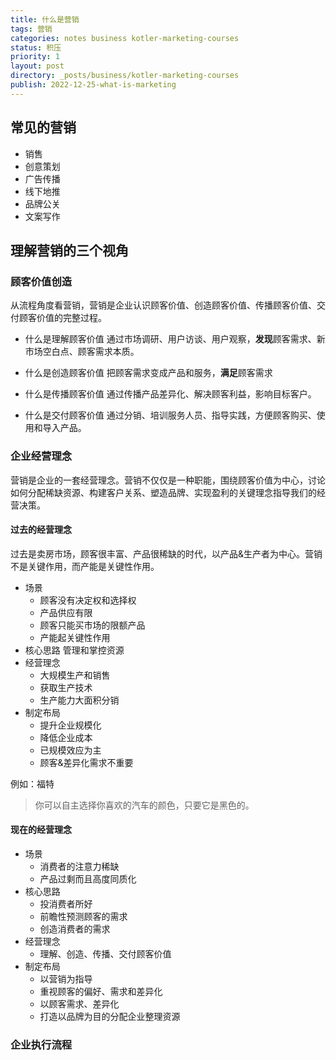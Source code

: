 ```yaml
---
title: 什么是营销
tags: 营销
categories: notes business kotler-marketing-courses
status: 积压
priority: 1
layout: post
directory: _posts/business/kotler-marketing-courses
publish: 2022-12-25-what-is-marketing
---
```


## 常见的营销
- 销售
- 创意策划
- 广告传播
- 线下地推
- 品牌公关
- 文案写作

## 理解营销的三个视角
### 顾客价值创造
从流程角度看营销，营销是企业认识顾客价值、创造顾客价值、传播顾客价值、交付顾客价值的完整过程。

- 什么是理解顾客价值
	通过市场调研、用户访谈、用户观察，**发现**顾客需求、新市场空白点、顾客需求本质。

- 什么是创造顾客价值
	把顾客需求变成产品和服务，**满足**顾客需求

- 什么是传播顾客价值
	通过传播产品差异化、解决顾客利益，影响目标客户。

- 什么是交付顾客价值
	通过分销、培训服务人员、指导实践，方便顾客购买、使用和导入产品。


### 企业经营理念
营销是企业的一套经营理念。营销不仅仅是一种职能，围绕顾客价值为中心，讨论如何分配稀缺资源、构建客户关系、塑造品牌、实现盈利的关键理念指导我们的经营决策。

#### 过去的经营理念
过去是卖房市场，顾客很丰富、产品很稀缺的时代，以产品&生产者为中心。营销不是关键作用，而产能是关键性作用。
- 场景
	- 顾客没有决定权和选择权
	- 产品供应有限
	- 顾客只能买市场的限额产品
	- 产能起关键性作用
- 核心思路
	管理和掌控资源
- 经营理念
	- 大规模生产和销售
	- 获取生产技术
	- 生产能力大面积分销
- 制定布局
	- 提升企业规模化
	- 降低企业成本
	- 已规模效应为主
	- 顾客&差异化需求不重要

例如：福特
> 你可以自主选择你喜欢的汽车的颜色，只要它是黑色的。

#### 现在的经营理念

- 场景
	- 消费者的注意力稀缺
	- 产品过剩而且高度同质化
- 核心思路
	- 投消费者所好
	- 前瞻性预测顾客的需求
	- 创造消费者的需求
- 经营理念
	- 理解、创造、传播、交付顾客价值
- 制定布局
	- 以营销为指导
	- 重视顾客的偏好、需求和差异化
	- 以顾客需求、差异化
	- 打造以品牌为目的分配企业整理资源

### 企业执行流程